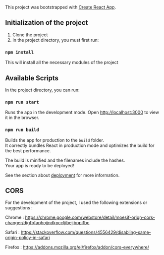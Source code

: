 This project was bootstrapped with [Create React App](https://github.com/facebook/create-react-app).

## Initialization of the project

1. Clone the project
2. In the project directory, you must first run:

### `npm install`

This will install all the necessary modules of the project

## Available Scripts

In the project directory, you can run:

### `npm run start`

Runs the app in the development mode.
Open [http://localhost:3000](http://localhost:3000) to view it in the browser.

### `npm run build`

Builds the app for production to the `build` folder.<br>
It correctly bundles React in production mode and optimizes the build for the best performance.

The build is minified and the filenames include the hashes.<br>
Your app is ready to be deployed!

See the section about [deployment](https://facebook.github.io/create-react-app/docs/deployment) for more information.

## CORS

For the development of the project, I used the following extensions or suggestions :

Chrome :
https://chrome.google.com/webstore/detail/moesif-orign-cors-changer/digfbfaphojjndkpccljibejjbppifbc

Safari :
https://stackoverflow.com/questions/4556429/disabling-same-origin-policy-in-safari

Firefox :
https://addons.mozilla.org/el/firefox/addon/cors-everywhere/